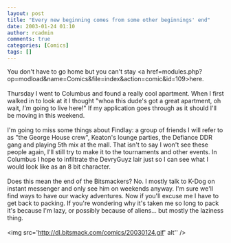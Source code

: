 ```yaml
---
layout: post
title: "Every new beginning comes from some other beginnings' end"
date: 2003-01-24 01:10
author: rcadmin
comments: true
categories: [Comics]
tags: []
---
```

You don't have to go home but you can't stay <a href=modules.php?op=modload&name=Comics&file=index&action=comic&id=109>here.</a>
<br />
<br />
Thursday I went to Columbus and found a really cool apartment. When I first walked in to look at it I thought "whoa this dude's got a great apartment, oh wait, <i>I'm</i> going to live here!" If my application goes through as it should I'll be moving in this weekend. 
<br />
<br />
I'm going to miss some things about Findlay: a group of friends I will refer to as "the George House crew", Keaton's lounge parties, the Defiance DDR gang and playing 5th mix at the mall. That isn't to say I won't see these people again, I'll still try to make it to the tournaments and other events. In Columbus I hope to infiltrate the DevryGuyz lair just so I can see what I would look like as an 8 bit character. 
<br />
<br />
Does this mean the end of the Bitsmackers? No. I mostly talk to K-Dog on instant messenger and only see him on weekends anyway. I'm sure we'll find ways to have our wacky adventures. Now if you'll excuse me I have to get back to packing. If you're wondering why it's taken me so long to pack it's because I'm lazy, or possibly because of aliens... but mostly the laziness thing.<br /><br /><!--more--><img src='http://dl.bitsmack.com/comics/20030124.gif' alt'' />
